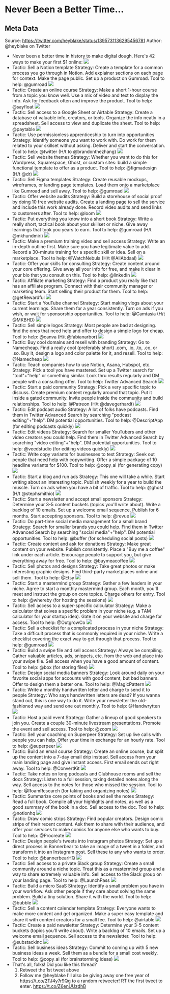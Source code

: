 # Never Been a Better Time...

## Meta Data

Source:  https://twitter.com/heyblake/status/1395731136295456781 
Author: @heyblake on Twitter

- Never been a better time in history to make digital dough.
  Here's 42 ways to make your first $1 online: 
  ![](https://pbs.twimg.com/media/E16iESoXMAEMEnL.jpg)
- Tactic:
  Sell a Notion template
  Strategy:
  Create a template for a common process you go through in Notion. Add explainer sections on each page for context. Make the page public. Set up a product on Gumroad.
  Tool to help: 
  @gumroad 
  ![](https://pbs.twimg.com/media/E16iE5uWUAQmqGH.jpg)
- Tactic:
  Create an online course
  Strategy: 
  Make a short 1-hour course from a topic you know well. Use a mix of video and text to display the info. Ask for feedback often and improve the product.
  Tool to help: 
  @sayfloat 
  ![](https://pbs.twimg.com/media/E16iFQkX0AAkkTZ.jpg)
- Tactic:
  Sell access to a Google Sheet or Airtable
  Strategy:
  Create a database of valuable info, creators, or tools. Organize the info neatly in a spreadsheet. Sell access to view and duplicate the sheet.
  Tool to help:
  @paytable 
  ![](https://pbs.twimg.com/media/E16iFrIX0AEMc_N.jpg)
- Tactic:
  Use permissionless apprenticeship to turn into opportunities
  Strategy:
  Identify someone you want to work with. Do work for them related to your skillset without asking. Deliver and start the conversation.
  Tool to help:
  @twitter (H/t to @brandonthezhang) 
  ![](https://pbs.twimg.com/media/E16iGM8XMAMoqZ8.jpg)
- Tactic:
  Sell website themes
  Strategy:
  Whether you want to do this for Wordpress, Squarespace, Ghost, or custom sites: build a simple functional template to offer as a product.
  Tool to help:
  @figmadesign (H/t @dr) 
  ![](https://pbs.twimg.com/media/E16iGj3XIAAwdkB.jpg)
- Tactic:
  Sell Figma templates
  Strategy:
  Create reusable mockups, wireframes, or landing page templates. Load them onto a marketplace like Gumroad and sell away.
  Tool to help:
  @gumroad 
  ![](https://pbs.twimg.com/media/E16iG9XXMAUUkd5.jpg)
- Tactic:
  Offer website audits
  Strategy:
  Build a storehouse of social proof by doing 10 free website audits. Create a landing page to sell the service and include this work already done. Record video audits and send links to customers after.
  Tool to help:
  @loom 
  ![](https://pbs.twimg.com/media/E16iHhlWYAIHUKS.jpg)
- Tactic:
  Put everything you know into a short book
  Strategy:
  Write a really short, tactical book about your skillset or niche. Give away learnings that took you years to earn.
  Tool to help:
  @gumroad (H/t @mkhundmiri) 
  ![](https://pbs.twimg.com/media/E16iH-9X0AYn5SU.jpg)
- Tactic:
  Make a premium training video and sell access
  Strategy:
  Write an in-depth outline first. Make sure you have legitimate value to add. Record a 30-minute training for a specific skill or idea. Sell on a marketplace.
  Tool to help:
  @WatchNebula (H/t @AliAbdaal) 
  ![](https://pbs.twimg.com/media/E16iIb4X0AINNLx.jpg)
- Tactic:
  Offer your skills for consulting
  Strategy:
  Create content around your core offering. Give away all your info for free, and make it clear in your bio that you consult on this. 
  Tool to help:
  @linkedin 
  ![](https://pbs.twimg.com/media/E16iI7UXEAMId8H.jpg)
- Tactic:
  Affiliate marketing
  Strategy:
  Find a product you really like that has an affiliate program. Connect with their community manager or marketing team. Start selling their product for them.
  Tool to help:
  @getRewardful 
  ![](https://pbs.twimg.com/media/E16iJb8WUAAH6lh.jpg)
- Tactic:
  Start a YouTube channel
  Strategy:
  Start making vlogs about your current learnings. Share them for a year consistently. Turn on ads if you wish, or wait for sponsorship opportunities.
  Tool to help:
  @Camtasia (H/t @MKBHD) 
  ![](https://pbs.twimg.com/media/E16iJ20XoAElLK8.jpg)
- Tactic:
  Sell simple logos
  Strategy:
  Most people are bad at designing. find the ones that need help and offer to design a simple logo for cheap.
  Tool to help:
  @canva (H/t @fabianarbor) 
  ![](https://pbs.twimg.com/media/E16iKV6X0AcB-oo.jpg)
- Tactic:
  Buy cool domains and resell with branding
  Strategy:
  Go to Namecheap. Find a really cool (preferably short) .com, .io, .to, .co, or .so. Buy it, design a logo and color palette for it, and resell.
  Tool to help:
  @Namecheap 
  ![](https://pbs.twimg.com/media/E16iKuAXoAAQPdq.jpg)
- Tactic:
  Teach companies how to use Notion, Asana, Hubspot, etc.
  Strategy:
  Pick a tool you have mastered. Set up a Twitter search for "tool"+"help" or something similar. Look thru results regularly and DM people with a consulting offer.
  Tool to help:
  Twitter Advanced Search 
  ![](https://pbs.twimg.com/media/E16iLF6WUAAN4BM.jpg)
- Tactic:
  Start a paid community
  Strategy:
  Pick a very specific topic to discuss. Create premium content regularly around that topic. Put it inside a gated community. Invite people inside the community and build relationships.
  Tool to help:
  @Patreon (H/t @davegerhardt) 
  ![](https://pbs.twimg.com/media/E16iLf7WEAIbIiV.jpg)
- Tactic:
  Edit podcast audio
  Strategy:
  A lot of folks have podcasts. Find them in Twitter Advanced Search by searching "podcast editing"+"help". DM potential opportunities.
  Tool to help:
  @DescriptApp (for editing podcasts quickly) 
  ![](https://pbs.twimg.com/media/E16iL4GXMAAUYoi.jpg)
- Tactic:
  Edit videos
  Strategy:
  Search for smaller YouTubers and other video creators you could help. Find them in Twitter Advanced Search by searching "video editing"+"help". DM potential opportunities.
  Tool to help:
  @veedstudio (for editing videos quickly) 
  ![](https://pbs.twimg.com/media/E16iMPeX0AIw9Lo.jpg)
- Tactic:
  Write copy variants for businesses to test
  Strategy:
  Seek out people that need help with copywriting. Offer a simple package of 10 headline variants for $100. 
  Tool to help:
  @copy_ai (for generating copy) 
  ![](https://pbs.twimg.com/media/E16iMoOXIAorZcS.jpg)
- Tactic:
  Start a blog and run ads
  Strategy:
  This one will take a while. Start writing about an interesting topic. Publish weekly for a year to build the muscle. Turn on ads when you have a bit of traffic.
  Tool to help:
  @ghost (H/t @stephsmithio) 
  ![](https://pbs.twimg.com/media/E16iNQ1XMAk3Hab.jpg)
- Tactic:
  Start a newsletter and accept small sponsors
  Strategy:
  Determine your 3-5 content buckets (topics you'll write about). Write a backlog of 10 emails. Set up a welcome email sequence. Publish for 6 months. Start accepting sponsors.
  Tool to help:
  @revue 
  ![](https://pbs.twimg.com/media/E16iNteWYAI014c.jpg)
- Tactic:
  Do part-time social media management for a small brand
  Strategy:
  Search for smaller brands you could help. Find them in Twitter Advanced Search by searching "social media"+"help". DM potential opportunities.
  Tool to help:
  @buffer (for scheduling social posts) 
  ![](https://pbs.twimg.com/media/E16iOG6XsAQInNO.jpg)
- Tactic:
  Create content and ask for donations
  Strategy:
  Make great content on your website. Publish consistently. Place a "Buy me a coffee" link under each article. Encourage people to support you, but give everything away for free.
  Tool to help:
  @buymeacoffee 
  ![](https://pbs.twimg.com/media/E16iOiWWQAE4A7r.jpg)
- Tactic:
  Sell photos and designs
  Strategy:
  Take great photos or make interesting graphic designs. Find third-party marketplaces online and sell them.
  Tool to help:
  @Etsy 
  ![](https://pbs.twimg.com/media/E16iO_XWQAArJUi.jpg)
- Tactic:
  Start a mastermind group
  Strategy:
  Gather a few leaders in your niche. Agree to start a monthly mastermind group. Each month, you'll meet and instruct the group on core topics. Charge others for entry.
  Tool to help:
  @whereby (for hosting the sessions) 
  ![](https://pbs.twimg.com/media/E16iPjJWQAEJgie.jpg)
- Tactic:
  Sell access to a super-specific calculator
  Strategy:
  Make a calculator that solves a specific problem in your niche (e.g. a TAM calculator for your startup idea). Gate it on your website and charge for access.
  Tool to help:
  @OutgrowCo 
  ![](https://pbs.twimg.com/media/E16iQDLXIAEkRtX.jpg)
- Tactic:
  Sell a checklist for a complicated process in your niche
  Strategy:
  Take a difficult process that is commonly required in your niche. Write a checklist covering the exact way to get through that process.
  Tool to help:
  @gumroad 
  ![](https://pbs.twimg.com/media/E16iQedXoAA-KcV.jpg)
- Tactic:
  Build a swipe file and sell access
  Strategy:
  Always be compiling. Gather valuable articles, ads, snippets, etc. from the web and place into your swipe file. Sell access when you have a good amount of content.
  Tool to help:
  @box (for storing files) 
  ![](https://pbs.twimg.com/media/E16iQ7pXEAIj9CU.jpg)
- Tactic:
  Design social media banners
  Strategy:
  Look around daily on your favorite social apps for accounts with good content, but bad banners. Offer to design them a better one.
  Tool to help:
  @MagicPattern 
  ![](https://pbs.twimg.com/media/E16iRaRXoAM52VC.jpg)
- Tactic:
  Write a monthly handwritten letter and charge to send it to people
  Strategy:
  Who says handwritten letters are dead? If you wanna stand out, this is one way to do it. Write your newsletter the old-fashioned way and send one out monthly.
  Tool to help:
  @Handwrytten 
  ![](https://pbs.twimg.com/media/E16iSAVXMAQqKCP.jpg)
- Tactic:
  Host a paid event
  Strategy:
  Gather a lineup of good speakers to join you. Create a couple 30-minute livestream presentations. Promote the event and sell access.
  Tool to help:
  @zoom 
  ![](https://pbs.twimg.com/media/E16iSlNXIAAqoU-.jpg)
- Tactic:
  Sell your coaching on Superpeer
  Strategy:
  Set up live calls with people you can help. Offer your time in exchange for an hourly rate. 
  Tool to help:
  @superpeer 
  ![](https://pbs.twimg.com/media/E16iTD2XEAIfzgv.jpg)
- Tactic:
  Build an email course
  Strategy:
  Create an online course, but split up the content into a 7-day email drip instead. Sell access from your main landing page and give instant access. First email sends out right away.
  Tool to help:
  @ConvertKit 
  ![](https://pbs.twimg.com/media/E16iTcsX0AAaYMi.jpg)
- Tactic:
  Take notes on long podcasts and Clubhouse rooms and sell the docs
  Strategy:
  Listen to a full session, taking detailed notes along the way. Sell access to the notes for those who missed the session.
  Tool to help:
  @RoamResearch (for taking and organizing notes) 
  ![](https://pbs.twimg.com/media/E16iT3fX0AAIA1b.jpg)
- Tactic:
  Summarize core points of books and sell the notes
  Strategy:
  Read a full book. Compile all your highlights and notes, as well as a good summary of the book in a doc. Sell access to the doc.
  Tool to help:
  @notionhq 
  ![](https://pbs.twimg.com/media/E16iURvX0AAOA9P.jpg)
- Tactic:
  Draw comic strips
  Strategy:
  Find popular creators. Design comic strips of their recent content. Ask them to share with their audience, and offer your services to make comics for anyone else who wants to buy.
  Tool to help:
  @Procreate 
  ![](https://pbs.twimg.com/media/E16iUukWEAUsofA.jpg)
- Tactic:
  Design people's tweets into Instagram photos
  Strategy:
  Set up a direct process in Bannerbear to take an image of a tweet in a folder, and transform it into an Instagram post. Sell these to any who wants to order.
  Tool to help:
  @bannerbearHQ 
  ![](https://pbs.twimg.com/media/E16iVPiXMAQn577.jpg)
- Tactic:
  Sell access to a private Slack group
  Strategy:
  Create a small community around a niche topic. Treat this as a mastermind group and a way to share extremely valuable info. Sell access to the Slack group on your landing page.
  Tool to help:
  @LaunchPass 
  ![](https://pbs.twimg.com/media/E16iVucXsAMDQf6.jpg)
- Tactic:
  Build a micro SaaS
  Strategy:
  Identify a small problem you have in your workflow. Ask other people if they care about solving the same problem. Build a tiny solution. Share it with the world.
  Tool to help:
  @bubble 
  ![](https://pbs.twimg.com/media/E16iWNDWUAIvI2D.jpg)
- Tactic:
  Sell a content calendar template
  Strategy:
  Everyone wants to make more content and get organized. Make a super easy template and share it with content creators for a small fee.
  Tool to help:
  @airtable 
  ![](https://pbs.twimg.com/media/E16iWr5XMAEYGHT.jpg)
- Tactic:
  Create a paid newsletter
  Strategy:
  Determine your 3-5 content buckets (topics you'll write about). Write a backlog of 10 emails. Set up a welcome email sequence. Sell access to the newsletter. 
  Tool to help:
  @substackinc 
  ![](https://pbs.twimg.com/media/E16iXH5WYAMwJ7Z.jpg)
- Tactic:
  Sell business ideas
  Strategy:
  Commit to coming up with 5 new business ideas a week. Sell them as a bundle for a small cost weekly.
  Tool to help:
  @copy_ai (for brainstorming ideas) 
  ![](https://pbs.twimg.com/media/E16iXi1XMAMz3oS.jpg)
- That's all, folks!
  Did you like this thread?
  1. Retweet the 1st tweet above
  2. Follow me @heyblake
  I'll also be giving away one free year of https://t.co/2TJ4y7r9Qg to a random retweeter! 
  RT the first tweet to enter. https://t.co/Z6enUUzdhB
